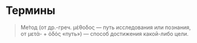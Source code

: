 # Термины

> Ме́тод (от др.-греч. μέθοδος — путь исследования или познания, от μετά- + ὁδός «путь») —
> способ достижения какой-либо цели.
